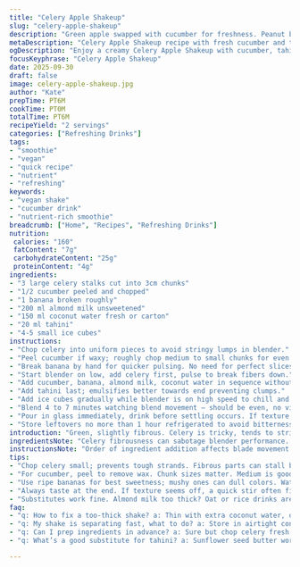 ```yaml
---
title: "Celery Apple Shakeup"
slug: "celery-apple-shakeup"
description: "Green apple swapped with cucumber for freshness. Peanut butter replaced by tahini for richer nuttiness. Almond milk lowered by 50ml, added coconut water for lightness. Tripled celery quantity. Glaçons kept for chill but reduced. Blend until the texture shows no fibrous bits, about 4 to 7 minutes depending on blender power. Serve fast before separation. Works cold or room temp. Nut alternatives or seeds suggested for allergy swap. Smooth, fibrous. Substitutions for liquid and nut butter to keep balance. Tactile and visual cues guide timing more than clocks here."
metaDescription: "Celery Apple Shakeup recipe with fresh cucumber and tahini; creamy, refreshing blend for nutritious sips."
ogDescription: "Enjoy a creamy Celery Apple Shakeup with cucumber, tahini; refreshing and nutritious for healthy living."
focusKeyphrase: "Celery Apple Shakeup"
date: 2025-09-30
draft: false
image: celery-apple-shakeup.jpg
author: "Kate"
prepTime: PT6M
cookTime: PT0M
totalTime: PT6M
recipeYield: "2 servings"
categories: ["Refreshing Drinks"]
tags:
- "smoothie"
- "vegan"
- "quick recipe"
- "nutrient"
- "refreshing"
keywords:
- "vegan shake"
- "cucumber drink"
- "nutrient-rich smoothie"
breadcrumb: ["Home", "Recipes", "Refreshing Drinks"]
nutrition: 
 calories: "160"
 fatContent: "7g"
 carbohydrateContent: "25g"
 proteinContent: "4g"
ingredients:
- "3 large celery stalks cut into 3cm chunks"
- "1/2 cucumber peeled and chopped"
- "1 banana broken roughly"
- "200 ml almond milk unsweetened"
- "150 ml coconut water fresh or carton"
- "20 ml tahini"
- "4-5 small ice cubes"
instructions:
- "Chop celery into uniform pieces to avoid stringy lumps in blender."
- "Peel cucumber if waxy; roughly chop medium to small chunks for even blend."
- "Break banana by hand for quicker pulsing. No need for perfect slices."
- "Start blender on low, add celery first, pulse to break fibers down."
- "Add cucumber, banana, almond milk, coconut water in sequence without stopping motor to blend smoothly."
- "Add tahini last; emulsifies better towards end preventing clumps."
- "Add ice cubes gradually while blender is on high speed to chill and thicken."
- "Blend 4 to 7 minutes watching blend movement – should be even, no visible strands or separation."
- "Pour in glass immediately, drink before settling occurs. If texture separates, stir briskly to remix."
- "Store leftovers no more than 1 hour refrigerated to avoid bitterness from celery oxidation."
introduction: "Green, slightly fibrous. Celery is tricky, tends to string or separate. Use more celery than usual to keep complexity but balance with cooling cucumber. Bananas add smoothness, natural sweet counterpoint. Tahini beats peanut butter here; deeper, less sweet, smoother mouthfeel. Coconut water lightens texture, adds slight sweetness without heaviness. Almond milk base absorbs flavors but keep volume reduced for thickness. Ice crucial, but too many cubes dilute flavor and melt too quick. Watch blending cues; texture and sound change. Blender drone deepens, sauce thickens, ingredients lose chunk. The goal is a creamy yet fresh shake that stays stable for a short window."
ingredientsNote: "Celery fibrousness can sabotage blender performance. Chop well, start at slow pulse to break fibers. Cucumber swaps green apple for less acidity and more hydration. Tahini brings fat and smoothness without overpowering flavor. Coconut water prevents heaviness from too much nut milk and adds mineral notes. Ice should be small, avoid big chunks that interrupt blade flow. If allergic to almond, substitute with oat or rice drink but adjust liquid volume. Tahini can be sunflower seed butter or mild cashew butter for nut-free. Bananas ripe but not overripe, mushy bananas can clog texture and dull colors."
instructionsNote: "Order of ingredient addition affects blade movement and blend uniformity. Start with fibrous veggies, soften at low speed then add soft fruit, liquids gradually to avoid splashing and preserve emulsification. Tahini added late to prevent clumping and help form emulsion. Monitor sound and blade torque; a smooth consistent hum means correct viscosity. If blender stalls or rattles hard, pause, stir, pulse slowly. Ice last for chill and thickening. Blend time depends on blender; aim is no visible fibers, even color, creamy texture. Serve immediately to avoid separation. If storing, keep refrigerated and shake/stir before consuming. Never blend frozen ingredients solid — too harsh on machines and dull flavor."
tips:
- "Chop celery small; prevents tough strands. Fibrous parts can stall blades. Pulse low at first. Helps break tough fibers before adding softer fruits."
- "For cucumber, peel to remove wax. Chunk sizes matter. Medium is good; too large can disrupt blend. Sequence affects emulsion; think texture."
- "Use ripe bananas for best sweetness; mushy ones can dull colors. Watch your blend time. Ice last for chill but don’t drown flavor."
- "Always taste at the end. If texture seems off, a quick stir often fixes it. Blend until no strands and consistent color through."
- "Substitutes work fine. Almond milk too thick? Oat or rice drinks are lightweight. Tahini can switch to sunflower seed butter for nut-free."
faq:
- "q: How to fix a too-thick shake? a: Thin with extra coconut water, or almond milk. Mix in blender briefly until right texture. Not too watery."
- "q: My shake is separating fast, what to do? a: Store in airtight container. Shake well before serving. Avoid letting too long after blending."
- "q: Can I prep ingredients in advance? a: Sure but chop celery fresh. Oxidation makes it bitter. Store loose in fridge with damp cloth."
- "q: What’s a good substitute for tahini? a: Sunflower seed butter works. Or mild cashew butter. Just balance with sweetness; not overly strong."

---
```

